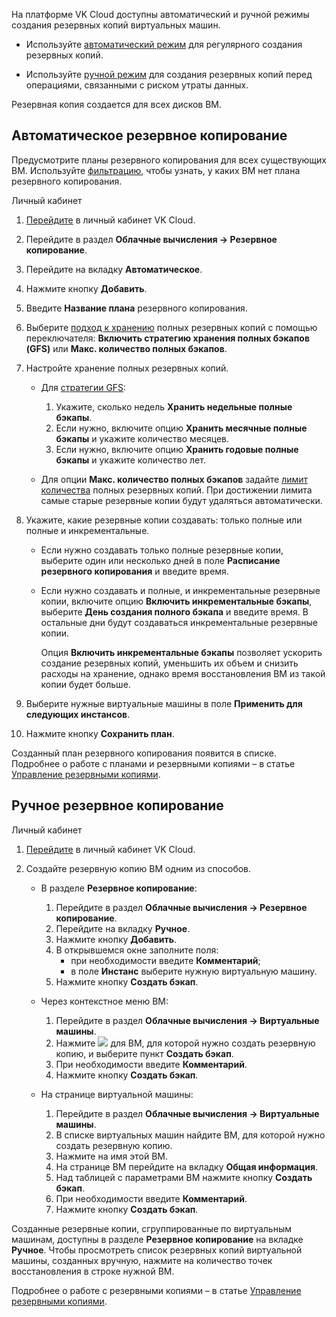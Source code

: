 На платформе VK Cloud доступны автоматический и ручной режимы создания резервных копий виртуальных машин.

- Используйте [автоматический режим](#avtomaticheskoe_rezervnoe_kopirovanie) для регулярного создания резервных копий.

- Используйте [ручной режим](#ruchnoe_rezervnoe_kopirovanie) для создания резервных копий перед операциями, связанными с риском утраты данных.

<info>

Резервная копия создается для всех дисков ВМ.

</info>

## Автоматическое резервное копирование

<info>

Предусмотрите планы резервного копирования для всех существующих ВМ. Используйте [фильтрацию](/ru/computing/iaas/service-management/vm/vm-filter), чтобы узнать, у каких ВМ нет плана резервного копирования.

</info>

<tabs>
<tablist>
<tab>Личный кабинет</tab>
</tablist>
<tabpanel>

1. [Перейдите](https://msk.cloud.vk.com/app/) в личный кабинет VK Cloud.
2. Перейдите в раздел **Облачные вычисления → Резервное копирование**.
3. Перейдите на вкладку **Автоматическое**.
4. Нажмите кнопку **Добавить**.
5. Введите **Название плана** резервного копирования.
6. Выберите [подход к хранению](/ru/storage/backups/concepts/retention-policy) полных резервных копий с помощью переключателя: **Включить стратегию хранения полных бэкапов (GFS)** или **Макс. количество полных бэкапов**.
7. Настройте хранение полных резервных копий.

   - Для [стратегии GFS](/ru/storage/backups/concepts/retention-policy/gfs-backup):
      1. Укажите, сколько недель **Хранить недельные полные бэкапы**.
      2. Если нужно, включите опцию **Хранить месячные полные бэкапы** и укажите количество месяцев.
      3. Если нужно, включите опцию **Хранить годовые полные бэкапы** и укажите количество лет.

   - Для опции **Макс. количество полных бэкапов** задайте [лимит количества](/ru/storage/backups/concepts/retention-policy/forward-incremental) полных резервных копий. При достижении лимита самые старые резервные копии будут удаляться автоматически.

8. Укажите, какие резервные копии создавать: только полные или полные и инкрементальные.

   - Если нужно создавать только полные резервные копии, выберите один или несколько дней в поле **Расписание резервного копирования** и введите время.
   - Если нужно создавать и полные, и инкрементальные резервные копии, включите опцию **Включить инкрементальные бэкапы**, выберите **День создания полного бэкапа** и введите время. В остальные дни будут создаваться инкрементальные резервные копии.

      <info>

      Опция **Включить инкрементальные бэкапы** позволяет ускорить создание резервных копий, уменьшить их объем и снизить расходы на хранение, однако время восстановления ВМ из такой копии будет больше.

      </info>

9. Выберите нужные виртуальные машины в поле **Применить для следующих инстансов**.
10. Нажмите кнопку **Сохранить план**.

</tabpanel>
</tabs>

Созданный план резервного копирования появится в списке. Подробнее о работе с планами и резервными копиями – в статье [Управление резервными копиями](../vm-backup-manage).

## Ручное резервное копирование

<tabs>
<tablist>
<tab>Личный кабинет</tab>
</tablist>
<tabpanel>

1. [Перейдите](https://msk.cloud.vk.com/app/) в личный кабинет VK Cloud.
2. Создайте резервную копию ВМ одним из способов.

   - В разделе **Резервное копирование**:

      1. Перейдите в раздел **Облачные вычисления → Резервное копирование**.
      2. Перейдите на вкладку **Ручное**.
      3. Нажмите кнопку **Добавить**.
      4. В открывшемся окне заполните поля:
         - при необходимости введите **Комментарий**;
         - в поле **Инстанс** выберите нужную виртуальную машину.
      5. Нажмите кнопку **Создать бэкап**.

   - Через контекстное меню ВМ:

      1. Перейдите в раздел **Облачные вычисления → Виртуальные машины**.
      1. Нажмите ![ ](/ru/assets/more-icon.svg "inline") для ВМ, для которой нужно создать резервную копию, и выберите пункт **Создать бэкап**.
      1. При необходимости введите **Комментарий**.
      1. Нажмите кнопку **Создать бэкап**.

   - На странице виртуальной машины:

      1. Перейдите в раздел **Облачные вычисления → Виртуальные машины**.
      2. В списке виртуальных машин найдите ВМ, для которой нужно создать резервную копию.
      3. Нажмите на имя этой ВМ.
      4. На странице ВМ перейдите на вкладку **Общая информация**.
      5. Над таблицей с параметрами ВМ нажмите кнопку **Создать бэкап**.
      6. При необходимости введите **Комментарий**.
      7. Нажмите кнопку **Создать бэкап**.

</tabpanel>
</tabs>

Созданные резервные копии, сгруппированные по виртуальным машинам, доступны в разделе **Резервное копирование** на вкладке **Ручное**. Чтобы просмотреть список резервных копий виртуальной машины, созданных вручную, нажмите на количество точек восстановления в строке нужной ВМ.

Подробнее о работе с резервными копиями – в статье [Управление резервными копиями](../vm-backup-manage).
